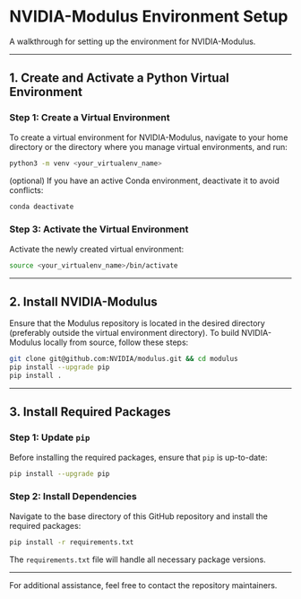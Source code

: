 # NVIDIA-Modulus Environment Setup

A walkthrough for setting up the environment for NVIDIA-Modulus.

---

## 1. Create and Activate a Python Virtual Environment

### **Step 1: Create a Virtual Environment**
To create a virtual environment for NVIDIA-Modulus, navigate to your home directory or the directory where you manage virtual environments, and run:

```bash
python3 -m venv <your_virtualenv_name>
```

(optional) If you have an active Conda environment, deactivate it to avoid conflicts:

```bash
conda deactivate
```

### **Step 3: Activate the Virtual Environment**
Activate the newly created virtual environment:

```bash
source <your_virtualenv_name>/bin/activate
```

---

## 2. Install NVIDIA-Modulus
Ensure that the Modulus repository is located in the desired directory (preferably outside the virtual environment directory). To build NVIDIA-Modulus locally from source, follow these steps:

```bash
git clone git@github.com:NVIDIA/modulus.git && cd modulus
pip install --upgrade pip
pip install .
```

---

## 3. Install Required Packages

### **Step 1: Update `pip`**
Before installing the required packages, ensure that `pip` is up-to-date:

```bash
pip install --upgrade pip
```

### **Step 2: Install Dependencies**
Navigate to the base directory of this GitHub repository and install the required packages:

```bash
pip install -r requirements.txt
```

The `requirements.txt` file will handle all necessary package versions.

---


For additional assistance, feel free to contact the repository maintainers.
